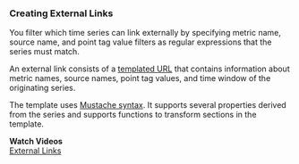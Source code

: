 ### Creating External Links

You filter which time series can link externally by specifying metric name, source name, and point tag value filters as
regular expressions that the series must match.

An external link consists of a [templated URL](https://docs.wavefront.com/external_links_managing.html) that contains information
about metric names, source names, point tag values, and time window of the originating series.

The template uses [Mustache syntax](https://mustache.github.io/). It supports several properties derived from the series
and supports functions to transform sections in the template.

**Watch Videos**<br/>
[External Links](https://youtu.be/oufjL7nM0LQ)
